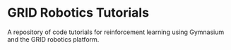 # GRID Robotics Tutorials
 A repository of code tutorials for reinforcement learning using Gymnasium and the GRID robotics platform. 
